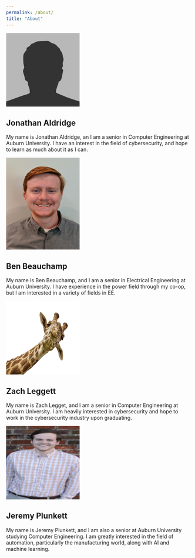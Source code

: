 ```yaml
---
permalink: /about/
title: "About"
---
```

<img src="/assets/images/bio-photo.jpg" width="200" height="200" >

## Jonathan Aldridge

My name is Jonathan Aldridge, an I am a senior in Computer Engineering at Auburn University. I have an interest in the field of cybersecurity, and hope to learn as much about it as I can.

<img src="/assets/images/jon_photo.png" width="200" height="250" >

## Ben Beauchamp

My name is Ben Beauchamp, and I am a senior in Electrical Engineering at Auburn University. I have experience in the power field through my co-op, but I am interested in a variety of fields in EE.

<img src="/assets/images/giraffe.png" width="200" height="200" >

## Zach Leggett

My name is Zach Legget, and I am a senior in Computer Engineering at Auburn University. I am heavily interested in cybersecurity and hope to work in the cybersecurity industry upon graduating.

<img src="/assets/images/Jeremy_Photo.png" width="200" height="200" >

## Jeremy Plunkett

My name is Jeremy Plunkett, and I am also a senior at Auburn University studying Computer Engineering. I am greatly interested in the field of automation, particularly the manufacturing world, along with AI and machine learning.

